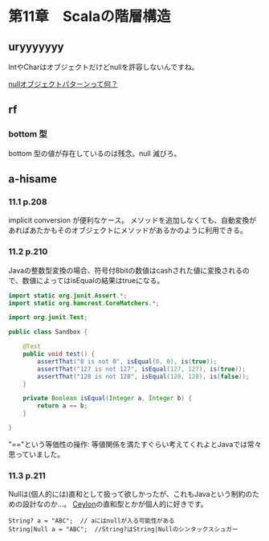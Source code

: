 # 第11章　Scalaの階層構造

## uryyyyyyy

IntやCharはオブジェクトだけどnullを許容しないんですね。

[nullオブジェクトパターンって何？](http://qiita.com/f81@github/items/7bca48469d9aea65780d)

## rf

### bottom 型

bottom 型の値が存在しているのは残念。null 滅びろ。


## a-hisame

### 11.1 p.208

implicit conversion が便利なケース。
メソッドを追加しなくても、自動変換があればあたかもそのオブジェクトにメソッドがあるかのように利用できる。

### 11.2 p.210

Javaの整数型変換の場合、符号付8bitの数値はcashされた値に変換されるので、数値によってはisEqualの結果はtrueになる。

```Java
import static org.junit.Assert.*;
import static org.hamcrest.CoreMatchers.*;

import org.junit.Test;

public class Sandbox {

	@Test
	public void test() {
		assertThat("0 is not 0", isEqual(0, 0), is(true));
		assertThat("127 is not 127", isEqual(127, 127), is(true));
		assertThat("128 is not 128", isEqual(128, 128), is(false));
	}

	private Boolean isEqual(Integer a, Integer b) {
		return a == b;
	}

}
```

"=="という等価性の操作: 等値関係を満たすぐらい考えてくれよとJavaでは常々思っていました。

### 11.3 p.211

Nullは(個人的には)直和として扱って欲しかったが、これもJavaという制約のための設計なのか…。
[Ceylon](http://ceylon-lang.org/)の直和型とかが個人的に好きです。

```Ceylon
String? a = "ABC";  // aにはnullが入る可能性がある
String|Null a = "ABC";  //String?はString|Nullのシンタックスシュガー
```




